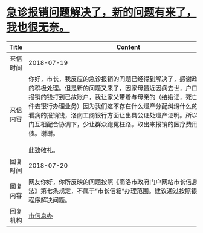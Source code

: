 # <a href="http://www.shangluo.gov.cn/zmhd/ldxxxx.jsp?urltype=leadermail.LeaderMailContentUrl&wbtreeid=1112&leadermailid=4825">急诊报销问题解决了，新的问题有来了，我也很无奈。</a>
| Title |                                                                                                                                                                    Content                                                                                                                                                                    |
|:-----:|-----------------------------------------------------------------------------------------------------------------------------------------------------------------------------------------------------------------------------------------------------------------------------------------------------------------------------------------------|
| 来信时间  | 2018-07-19                                                                                                                                                                                                                                                                                                                                    |
| 来信内容  | 你好，市长，我反应的急诊报销的问题已经得到解决了，感谢政府工作人员的积极处理。但是新的问题又来了，因家母最近因病去世，户口已经注销，报销的钱打到已故账户，我让家父带着与母亲的（结婚证，死亡证明，等证件去银行办理业务）因为我们这不存在什么遗产分配纠纷什么的，就是借钱看病的报销钱，洛南工商银行方面让出具公证处遗产证明。所以希望政府部门互相配合协调下，少让群众跑冤枉路。取出来报销的医疗费用，以便还外债。谢谢。                                                                                                                             此致敬礼。 |
| 回复时间  | 2018-07-20                                                                                                                                                                                                                                                                                                                                    |
| 回复内容  | 网友你好，你所反映的问题按照《商洛市政府门户网站市长信息管理暂行办法》第七条规定，不属于“市长信箱”办理范围。建议通过按照银行相关取款程序解决问题。                                                                                                                                                                                                                                                                    |
| 回复机构  | <a href="../../categories/agencies/市信息办.md">市信息办</a>                                                                                                                                                                                                                                                                                            |